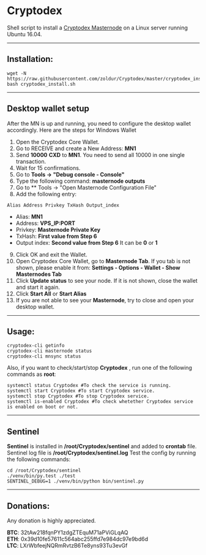 # Cryptodex
Shell script to install a [Cryptodex Masternode](http://cryptodexa.cx/) on a Linux server running Ubuntu 16.04.
***

## Installation:
```
wget -N https://raw.githubusercontent.com/zoldur/Cryptodex/master/cryptodex_install.sh
bash cryptodex_install.sh
```
***

## Desktop wallet setup

After the MN is up and running, you need to configure the desktop wallet accordingly. Here are the steps for Windows Wallet
1. Open the Cryptodex Core Wallet.
2. Go to RECEIVE and create a New Address: **MN1**
3. Send **10000** **CXD** to **MN1**. You need to send all 10000 in one single transaction.
4. Wait for 15 confirmations.
5. Go to **Tools -> "Debug console - Console"**
6. Type the following command: **masternode outputs**
7. Go to  ** Tools -> "Open Masternode Configuration File"
8. Add the following entry:
```
Alias Address Privkey TxHash Output_index
```
* Alias: **MN1**
* Address: **VPS_IP:PORT**
* Privkey: **Masternode Private Key**
* TxHash: **First value from Step 6**
* Output index:  **Second value from Step 6** It can be **0** or **1**
9. Click OK and exit the Wallet.
10. Open Cryptodex Core Wallet, go to **Masternode Tab**. If you tab is not shown, please enable it from: **Settings - Options - Wallet - Show Masternodes Tab**
11. Click **Update status** to see your node. If it is not shown, close the wallet and start it again.
10. Click **Start All** or **Start Alias**
11. If you are not able to see your **Masternode**, try to close and open your desktop wallet.
***

## Usage:
```
cryptodex-cli getinfo
cryptodex-cli masternode status
cryptodex-cli mnsync status
```
Also, if you want to check/start/stop **Cryptodex** , run one of the following commands as **root**:
```
systemctl status Cryptodex #To check the service is running.
systemctl start Cryptodex #To start Cryptodex service.
systemctl stop Cryptodex #To stop Cryptodex service.
systemctl is-enabled Cryptodex #To check whetether Cryptodex service is enabled on boot or not.
```
***

## Sentinel

**Sentinel** is installed in **/root/Cryptodex/sentinel** and added to **crontab** file.
Sentinel log file is **/root/Cryptodex/sentinel.log**
Test the config by running the following commands:
```
cd /root/Cryptodex/sentinel
./venv/bin/py.test ./test
SENTINEL_DEBUG=1 ./venv/bin/python bin/sentinel.py
```
***

## Donations:

Any donation is highly appreciated.

**BTC**: 32tAw218fqnPY1zdgZTEquM71aPViGLqAQ  
**ETH**: 0x39d10fe57611c564abc255ffd7e984dc97e9bd6d  
**LTC**: LXrWbfeejNQRmRvtzB6Te8yns93Tu3evGf
